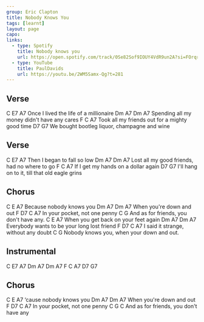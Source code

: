 ```yaml
---
group: Eric Clapton
title: Nobody Knows You
tags: [learnt]
layout: page
capo: 
links: 
  - type: Spotify
    title: Nobody knows you
    url: https://open.spotify.com/track/0Se82Sof9IOUY4VdR9un2A?si=FOrqra5BQcSfe8-8c9WC5A
  - type: YouTube 
    title: PaulDavids
    url: https://youtu.be/2WM5Samx-Qg?t=281
---
```


## Verse

C                  E7            A7
Once I lived the life of a millionaire
Dm                A7          Dm        A7
Spending all my money didn't have any cares
F                              C           A7
Took all my friends out for a mighty good time
D7                            G7
We bought bootleg liquor, champagne and wine

## Verse

C         E7          A7
Then I began to fall so low
Dm            A7              Dm          A7
Lost all my good friends, had no where to go
F                         C      A7
If I get my hands on a dollar again
D7                                 G7
I'll hang on to it, till that old eagle grins

## Chorus

C          E     A7
Because nobody knows you
Dm           A7      Dm    A7
When you're down and out
F          D7    C         A7
In your pocket, not one penny
C                         G
And as for friends, you don't have any.
C              E                A7
When you get back on your feet again
Dm         A7               Dm           A7
Everybody wants to be your long lost friend
F             D7        C          A7
I said it strange, without any doubt
C                             G
Nobody knows you, when your down and out.

## Instrumental

C    E7   A7
Dm   A7   Dm   A7
F    C    A7
D7   G7

## Chorus

C          E     A7
‘cause nobody knows you
Dm           A7      Dm    A7
When you're down and out
F          D7    C         A7
In your pocket, not one penny
C                         G              C
And as for friends, you don't have any

